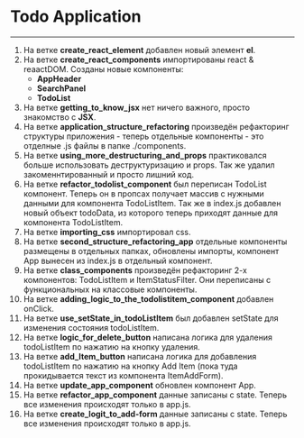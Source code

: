 # Todo Application
-----
1. На ветке **create_react_element** добавлен новый элемент **el**.
2. На ветке **create_react_components** импортированы react & reaactDOM. Cозданы новые компоненты:
    + **AppHeader**
    + **SearchPanel**
    + **TodoList**
3. На ветке **getting_to_know_jsx** нет ничего важного, просто знакомство с **JSX**.
4. На ветке **application_structure_refactoring** произведён рефакторинг структуры приложения - теперь отдельные компоненты - это отделные .js файлы в папке ./components.
5. На ветке **using_more_destructuring_and_props** практиковался больше использовать деструктуризацию и props. Так же удалил закоменнтированный и просто лишний код.
6. На ветке **refactor_todolist_component** был переписан TodoList компонент. Теперь он в пропсах получает массив с нужными данными для компонента TodoListItem. Так же в index.js добавлен новый объект todoData, из которого теперь приходят данные для компонента TodoListItem.
7. На ветке **importing_css** импортировал css.
8. На ветке **second_structure_refactoring_app** отдельные компоненты размещены в отдельных папках, обновлены импорты, компонент App вынесен из index.js в отдельный компонент.
9. На ветке **class_components** произведён рефакторинг 2-х компонентов: TodoListItem и ItemStatusFilter. Они переписаны с функциональных на классовые компоненты.
10. На ветке **adding_logic_to_the_todolistitem_component** добавлен onClick.
11. На ветке **use_setState_in_todoListItem** был добавлен setState для изменения состояния todoListItem.
12. На ветке **logic_for_delete_button** написана логика для удаления todoListItem по нажатию на кнопку удаления.
13. На ветке **add_Item_button** написана логика для добавления todoListItem по нажатию на кнопку Add Item (пока туда прокидывается текст из компонента ItemAddForm).
14. На ветке **update_app_component** обновлен компонент App.
15. На ветке **refactor_app_component** данные записаны с state. Теперь все изменения происходят только в app.js.
16. На ветке **create_logit_to_add-form** данные записаны с state. Теперь все изменения происходят только в app.js.